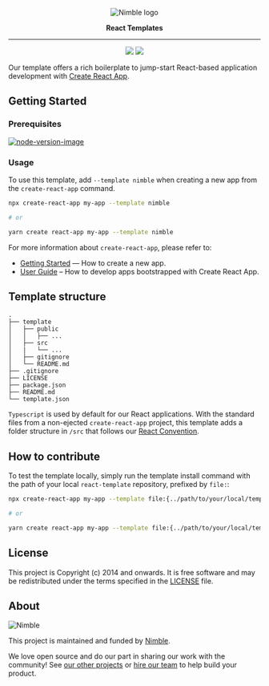 <p align="center">
  <img alt="Nimble logo" src="https://assets.nimblehq.co/logo/light/logo-light-text-320.png" />
</p>

<p align="center">
  <strong>React Templates</strong>
</p>


---

<p align="center">
  <a href="https://www.npmjs.com/package/cra-template-nimble"><img src="https://badgen.net/npm/v/cra-template-nimble" /></a>
  <a href="https://www.npmjs.com/package/cra-template-nimble"><img src="https://badgen.net/npm/dy/cra-template-nimble" /></a>
</p>

Our template offers a rich boilerplate to jump-start React-based application development with [Create React App](https://github.com/facebook/create-react-app).

## Getting Started

### Prerequisites

[![node-version-image](https://img.shields.io/badge/node-16.14.2-brightgreen.svg)](https://nodejs.org/download/release/v16.14.2/)

### Usage

To use this template, add `--template nimble` when creating a new app from the `create-react-app` command.


```sh
npx create-react-app my-app --template nimble

# or

yarn create react-app my-app --template nimble
```

For more information about `create-react-app`, please refer to:

- [Getting Started](https://create-react-app.dev/docs/getting-started) — How to create a new app.
- [User Guide](https://create-react-app.dev) – How to develop apps bootstrapped with Create React App.

## Template structure

```
.
├── template
│   ├── public
│   │   ├── ...
│   ├── src
│   |   └── ...
│   ├── gitignore
│   └── README.md
├── .gitignore
├── LICENSE
├── package.json
├── README.md
└── template.json
```

`Typescript` is used by default for our React applications.
With the standard files from a non-ejected `create-react-app` project, this template adds a folder structure in `/src` that follows our [React Convention](https://nimblehq.co/compass/development/code-conventions/javascript/react/#project-structure).

## How to contribute

To test the template locally, simply run the template install command with the path of your local `react-template` repository, prefixed by `file:`:

```sh
npx create-react-app my-app --template file:{../path/to/your/local/template/repo}

# or

yarn create react-app my-app --template file:{../path/to/your/local/template/repo}
```

## License

This project is Copyright (c) 2014 and onwards.
It is free software and may be redistributed under the terms specified in the [LICENSE] file.

[LICENSE]: /LICENSE

## About

![Nimble](https://assets.nimblehq.co/logo/dark/logo-dark-text-160.png)

This project is maintained and funded by [Nimble](https://nimblehq.co).

We love open source and do our part in sharing our work with the community!
See [our other projects][community] or [hire our team][hire] to help build your product.

[community]: https://github.com/nimblehq
[hire]: https://nimblehq.co/
